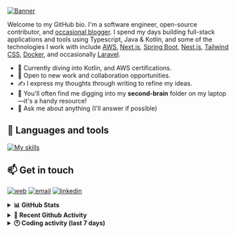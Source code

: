 [![Banner](https://raw.githubusercontent.com/wilfriedago/wilfriedago/main/assets/1.png)][website]

Welcome to my GitHub bio. I'm a software engineer, open-source contributor, and [occasional blogger][blog]. I spend my days building full-stack applications and tools using Typescript, Java & Kotlin, and some of the technologies I work with include [AWS](https://aws.amazon.com/fr/), [Next.js](https://nextjs.org/), [Spring Boot](https://spring.io/projects/spring-boot), [Nest.js](https://nestjs.com/), [Tailwind CSS](https://github.com/tailwindlabs/tailwindcss), [Docker](https://www.docker.com/), and occasionally [Laravel](https://laravel.com/).

- 🔭 Currently diving into Kotlin, and AWS certifications.
- 👯 Open to new work and collaboration opportunities.
- ✍️ I express my thoughts through writing to refine my ideas.
- 🧠 You'll often find me digging into my **second-brain** folder on my laptop—it's a handy resource!
- 💬 Ask me about anything (I'll answer if possible)

## 🎨 Languages and tools

[![My skills](https://skillicons.dev/icons?i=typescript,js,nodejs,nest,java,kotlin,spring,python,fastapi,django,aws,docker,vscode,idea,tailwind&perline=15)](https://wilfriedago.dev/about#skills)

## 📫 Get in touch
[![web](https://img.shields.io/badge/WEBSITE-12100E?logo=google-earth&color=282A36)][website]
[![email](https://img.shields.io/badge/MAIL-12100E?logo=mailgun&color=282A36)][mail]
[![linkedin](https://img.shields.io/badge/LINKEDIN-12100E?logo=linkedin&color=282A36)][linkedin]


<details>
  <summary><b>📊 GitHub Stats</b></summary>
	<br/>
	<p align="left">
		<img width="49.5%" src="https://github-readme-stats.vercel.app/api?username=wilfriedago&show_icons=true&count_private=true&title_color=10b981&icon_color=10b981&theme=react&hide_border=true" />
		<img width="49.5%" src="https://streak-stats.demolab.com/?user=wilfriedago&hide_border=true&theme=react&ring=10b981&fire=fff&currStreakNum=fff&sideLabels=10b981&currStreakLabel=10b981&sideNums=fff" />
	</p>
</details>

<details>
  <summary><b>📅 Recent Github Activity</b></summary>
	<br>

<!--RECENT_ACTIVITY:last_update-->
Last Updated: Wednesday, April 2nd, 2025, 4:18:37 AM
<!--RECENT_ACTIVITY:last_update_end-->

<!--RECENT_ACTIVITY:start-->
1. ⭐ Starred [bytedance/MegaTTS3](https://github.com/bytedance/MegaTTS3)<br>
2. 🔱 Forked [wilfriedago/whatsapp-mcp](https://github.com/wilfriedago/whatsapp-mcp) from [lharries/whatsapp-mcp](https://github.com/lharries/whatsapp-mcp)<br>
3. ⭐ Starred [lharries/whatsapp-mcp](https://github.com/lharries/whatsapp-mcp)<br>
4. ⭐ Starred [ical4j/ical4j](https://github.com/ical4j/ical4j)<br>
5. ⭐ Starred [ai/nanoid](https://github.com/ai/nanoid)<br>
<!--RECENT_ACTIVITY:end-->
</details>

<details>
  <summary><b>🕐 Coding activity (last 7 days)</b></summary>
	<br>

<!--START_SECTION:waka-->

```python
Total Time: 38 hrs 15 mins

Java                       14 hrs 18 mins  █████████▒░░░░░░░░░░░░░░░   37.28 %
TypeScript                 10 hrs 11 mins  ██████▓░░░░░░░░░░░░░░░░░░   26.57 %
JavaScript                 5 hrs 6 mins    ███▒░░░░░░░░░░░░░░░░░░░░░   13.32 %
XML                        58 mins         ▓░░░░░░░░░░░░░░░░░░░░░░░░   02.54 %
HTML                       38 mins         ▒░░░░░░░░░░░░░░░░░░░░░░░░   01.68 %
TSConfig                   23 mins         ▒░░░░░░░░░░░░░░░░░░░░░░░░   01.01 %
Git Config                 14 mins         ░░░░░░░░░░░░░░░░░░░░░░░░░   00.63 %
```

<!--END_SECTION:waka-->
</details>

[website]: https://wilfriedago.dev
[linkedin]: https://linkedin.com/in/wilfriedago
[blog]: https://wilfriedago.dev/blog
[mail]: mailto:me@wilfriedago.dev

